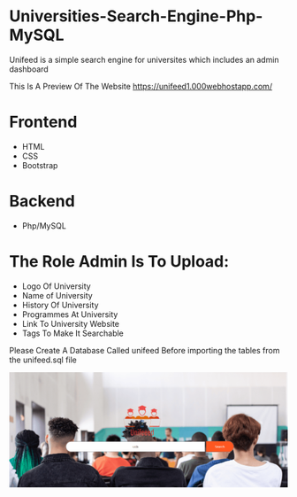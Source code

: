 # Universities-Search-Engine-Php-MySQL
Unifeed is a simple search engine for universites which includes an admin dashboard

This Is A Preview Of The Website https://unifeed1.000webhostapp.com/

# Frontend
- HTML
- CSS
- Bootstrap

# Backend
- Php/MySQL


# The Role Admin Is To Upload:

- Logo Of University
- Name of University
-  History Of University
- Programmes At University
- Link To University Website
- Tags To Make It Searchable 

Please Create A Database Called unifeed Before importing the tables from the unifeed.sql file 

![unifeed dem0](unifeed.gif)
